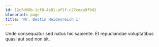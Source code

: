 ```yaml
---
id: 12c5d68b-1cf0-4a81-af1f-c27ceea9f9d2
blueprint: page
title: 'Mr. Destin Heidenreich I'
---
```

Unde consequatur sed natus hic sapiente. Et repudiandae voluptatibus quasi aut sed non sit.